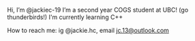  Hi, I’m @jackiec-19
 I’m a second year COGS student at UBC! (go thunderbirds!)
I'm currently learning C++

How to reach me: 
ig @jackie.hc, email jc.13@outlook.com

<!---
jackiec-19/jackiec-19 is a ✨ special ✨ repository because its `README.md` (this file) appears on your GitHub profile.
You can click the Preview link to take a look at your changes.
--->
